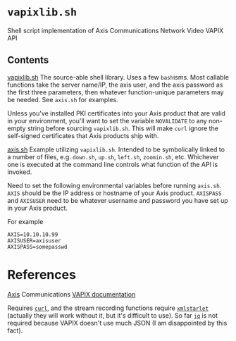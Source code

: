 # `vapixlib.sh`
Shell script implementation of Axis Communications Network Video VAPIX API 

## Contents

[vapixlib.sh](vapixlib.sh)  The source-able shell library. Uses a few `bash`isms. Most callable functions take the server name/IP, the axis user, and the axis password as the first three parameters, then whatever function-unique parameters may be needed. See `axis.sh` for examples.

Unless you've installed PKI certificates into your Axis product that are valid in your environment, you'll want to set the variable `NOVALIDATE` to any non-empty string before sourcing `vapixlib.sh`. This will make `curl` ignore the self-signed certificates that Axis products ship with.

[axis.sh](axis.sh) Example utilizing `vapixlib.sh`. Intended to be symbolically linked to a number of files, e.g. `down.sh`, `up.sh`, `left.sh`, `zoomin.sh`, etc. Whichever one is executed at the command line controls what function of the API is invoked.

Need to set the following environmental variables before running `axis.sh`. `AXIS` should be the IP address or hostname of your Axis product. `AXISPASS` and `AXISUSER` need to be whatever username and password you have set up in your Axis product. 

For example
``` 
AXIS=10.10.10.99
AXISUSER=axisuser
AXISPASS=somepasswd
``` 

# References
[Axis](https://wwwaxis.com/) Communications [VAPIX documentation](https://developer.axis.com/vapix/)

Requires [`curl`](https://curl.se/), and the stream recording functions require [`xmlstarlet`](https://xmlstar.sourceforge.net/) (actually they will work without it, but it's difficult to use). So far [`jq`](https://jqlang.org/) is not required because VAPIX doesn't use much JSON (I am disappointed by this fact).

